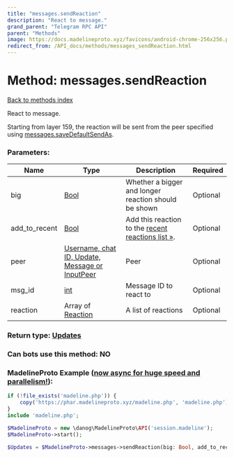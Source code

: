```yaml
---
title: "messages.sendReaction"
description: "React to message."
grand_parent: "Telegram RPC API"
parent: "Methods"
image: https://docs.madelineproto.xyz/favicons/android-chrome-256x256.png
redirect_from: /API_docs/methods/messages_sendReaction.html
---
```

# Method: messages.sendReaction
[Back to methods index](index.html)



React to message.

Starting from layer 159, the reaction will be sent from the peer specified using [messages.saveDefaultSendAs](../methods/messages.saveDefaultSendAs.html).

### Parameters:

| Name     |    Type       | Description | Required |
|----------|---------------|-------------|----------|
|big|[Bool](/API_docs/types/Bool.html) | Whether a bigger and longer reaction should be shown | Optional|
|add\_to\_recent|[Bool](/API_docs/types/Bool.html) | Add this reaction to the [recent reactions list »](https://core.telegram.org/api/reactions#recent-reactions). | Optional|
|peer|[Username, chat ID, Update, Message or InputPeer](/API_docs/types/InputPeer.html) | Peer | Optional|
|msg\_id|[int](/API_docs/types/int.html) | Message ID to react to | Optional|
|reaction|Array of [Reaction](/API_docs/types/Reaction.html) | A list of reactions | Optional|


### Return type: [Updates](/API_docs/types/Updates.html)

### Can bots use this method: **NO**


### MadelineProto Example ([now async for huge speed and parallelism!](https://docs.madelineproto.xyz/docs/ASYNC.html)):


```php
if (!file_exists('madeline.php')) {
    copy('https://phar.madelineproto.xyz/madeline.php', 'madeline.php');
}
include 'madeline.php';

$MadelineProto = new \danog\MadelineProto\API('session.madeline');
$MadelineProto->start();

$Updates = $MadelineProto->messages->sendReaction(big: Bool, add_to_recent: Bool, peer: InputPeer, msg_id: int, reaction: [Reaction, Reaction], );
```

